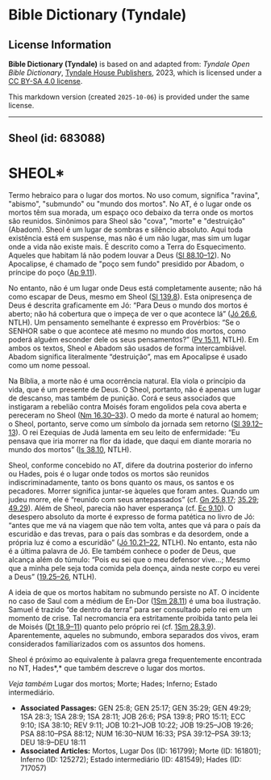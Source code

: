 # Bible Dictionary (Tyndale)

## License Information

**Bible Dictionary (Tyndale)** is based on and adapted from: _Tyndale Open Bible Dictionary_, [Tyndale House Publishers](https://tyndaleopenresources.com/), 2023, which is licensed under a [CC BY-SA 4.0 license](https://creativecommons.org/licenses/by-sa/4.0/legalcode.en).

This markdown version (created `2025-10-06`) is provided under the same license.



--------------------------------

## Sheol (id: 683088)

SHEOL\*
=======

Termo hebraico para o lugar dos mortos. No uso comum, significa "ravina", "abismo", "submundo" ou "mundo dos mortos". No AT, é o lugar onde os mortos têm sua morada, um espaço oco debaixo da terra onde os mortos são reunidos. Sinônimos para Sheol são "cova", "morte" e "destruição" (Abadom). Sheol é um lugar de sombras e silêncio absoluto. Aqui toda existência está em suspense, mas não é um não lugar, mas sim um lugar onde a vida não existe mais. É descrito como a Terra do Esquecimento. Aqueles que habitam lá não podem louvar a Deus ([Sl 88\.10–12](https://ref.ly/Ps88:10-Ps88:12)). No Apocalipse, é chamado de "poço sem fundo" presidido por Abadom, o príncipe do poço ([Ap 9\.11](https://ref.ly/Rev9:11)).

No entanto, não é um lugar onde Deus está completamente ausente; não há como escapar de Deus, mesmo em Sheol ([Sl 139\.8](https://ref.ly/Ps139:8)). Esta onipresença de Deus é descrita graficamente em Jó: “Para Deus o mundo dos mortos é aberto; não há cobertura que o impeça de ver o que acontece lá” ([Jó 26\.6](https://ref.ly/Job26:6), NTLH). Um pensamento semelhante é expresso em Provérbios: “Se o SENHOR sabe o que acontece até mesmo no mundo dos mortos, como poderá alguém esconder dele os seus pensamentos?” ([Pv 15\.11](https://ref.ly/Prov15:11), NTLH). Em ambos os textos, Sheol e Abadom são usados de forma intercambiável. Abadom significa literalmente “destruição”, mas em Apocalipse é usado como um nome pessoal.

Na Bíblia, a morte não é uma ocorrência natural. Ela viola o princípio da vida, que é um presente de Deus. O Sheol, portanto, não é apenas um lugar de descanso, mas também de punição. Corá e seus associados que instigaram a rebelião contra Moisés foram engolidos pela cova aberta e pereceram no Sheol ([Nm 16\.30–33](https://ref.ly/Num16:30-Num16:33)). O medo da morte é natural ao homem; o Sheol, portanto, serve como um símbolo da jornada sem retorno ([Sl 39\.12–13](https://ref.ly/Ps39:12-Ps39:13)). O rei Ezequias de Judá lamenta em seu leito de enfermidade: “Eu pensava que iria morrer na flor da idade, que daqui em diante moraria no mundo dos mortos” ([Is 38\.10](https://ref.ly/Isa38:10), NTLH).

Sheol, conforme concebido no AT, difere da doutrina posterior do inferno ou Hades, pois é o lugar onde todos os mortos são reunidos indiscriminadamente, tanto os bons quanto os maus, os santos e os pecadores. Morrer significa juntar\-se àqueles que foram antes. Quando um judeu morre, ele é “reunido com seus antepassados” (cf. [Gn 25\.8,17](https://ref.ly/Gen25:8,Gen25:17); [35\.29](https://ref.ly/Gen35:29); [49\.29](https://ref.ly/Gen49:29)). Além de Sheol, parecia não haver esperança (cf. [Ec 9\.10](https://ref.ly/Eccl9:10)). O desespero absoluto da morte é expresso de forma patética no livro de Jó: “antes que me vá na viagem que não tem volta, antes que vá para o país da escuridão e das trevas, para o país das sombras e da desordem, onde a própria luz é como a escuridão” ([Jó 10\.21–22](https://ref.ly/Job10:21-Job10:22), NTLH). No entanto, esta não é a última palavra de Jó. Ele também conhece o poder de Deus, que alcança além do túmulo: “Pois eu sei que o meu defensor vive...; Mesmo que a minha pele seja toda comida pela doença, ainda neste corpo eu verei a Deus” ([19\.25–26](https://ref.ly/Job19:25-Job19:26), NTLH).

A ideia de que os mortos habitam no submundo persiste no AT. O incidente no caso de Saul com a médium de En\-Dor ([1Sm 28\.11](https://ref.ly/1Sam28:11)) é uma boa ilustração. Samuel é trazido “de dentro da terra” para ser consultado pelo rei em um momento de crise. Tal necromancia era estritamente proibida tanto pela lei de Moisés ([Dt 18\.9–11](https://ref.ly/Deut18:9-Deut18:11)) quanto pelo próprio rei (cf. [1Sm 28\.3,9](https://ref.ly/1Sam28:3,1Sam28:9)). Aparentemente, aqueles no submundo, embora separados dos vivos, eram considerados familiarizados com os assuntos dos homens.

Sheol é próximo ao equivalente à palavra grega frequentemente encontrada no NT, Hades*,* que também descreve o lugar dos mortos.

*Veja também* Lugar dos mortos; Morte; Hades; Inferno; Estado intermediário.

* **Associated Passages:** GEN 25:8; GEN 25:17; GEN 35:29; GEN 49:29; 1SA 28:3; 1SA 28:9; 1SA 28:11; JOB 26:6; PSA 139:8; PRO 15:11; ECC 9:10; ISA 38:10; REV 9:11; JOB 10:21–JOB 10:22; JOB 19:25–JOB 19:26; PSA 88:10–PSA 88:12; NUM 16:30–NUM 16:33; PSA 39:12–PSA 39:13; DEU 18:9–DEU 18:11
* **Associated Articles:** Mortos, Lugar Dos (ID: 161799); Morte (ID: 161801); Inferno (ID: 125272); Estado intermediário (ID: 481549); Hades (ID: 717057)

